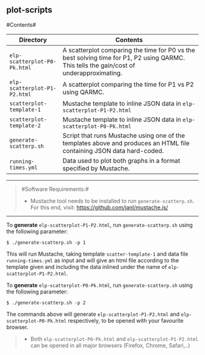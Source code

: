 
## **plot-scripts** ##


#Contents#

Directory | Contents															|
---------------|--------------------------------------------------------------------|
`elp-scatterplot-P0-Pk.html`			   | A scatterplot comparing the time for P0 vs the best solving time for P1, P2 using QARMC. This tells the gain/cost of underapproximating. 															|
`elp-scatterplot-P1-P2.html`			   | A scatterplot comparing the time for P1 vs P2 using QARMC.	 															|
`scatterplot-template-1`		   | Mustache template to inline JSON data in `elp-scatterplot-P1-P2.html`
`scatterplot-template-2`		   | Mustache template to inline JSON data in `elp-scatterplot-P0-Pk.html`
`generate-scatterp.sh`		   | Script that runs Mustache using one of the templates above and produces an HTML file containing JSON data hard-coded. 
`running-times.yml`		   | Data used to plot both graphs in a format specified by Mustache. 

----------


> #Software Requirements:#
> - Mustache tool needs to be installed to run `generate-scatterp.sh`. For this end, visit: https://github.com/janl/mustache.js/

----------

To **generate** `elp-scatterplot-P1-P2.html`, run `generate-scatterp.sh` using the following parameter:

`$ ./generate-scatterp.sh -p 1`

This will run Mustache, taking template `scatter-template-1` and data file `running-times.yml` as input and will give an html file according to the template given and including the data inlined under the name of `elp-scatterplot-P1-P2.html`.

To **generate** `elp-scatterplot-P0-Pk.html`, run `generate-scatterp.sh` using the following parameter:

`$ ./generate-scatterp.sh -p 2`

The commands above will generate `elp-scatterplot-P1-P2.html` and `elp-scatterplot-P0-Pk.html` respectively, to be opened with your favourite browser.

> - Both `elp-scatterplot-P0-Pk.html` and `elp-scatterplot-P1-P2.html` can be opened in all major browsers (Firefox, Chrome, Safari,..)

